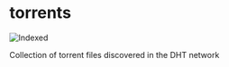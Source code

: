 torrents 
========
![Indexed](https://img.shields.io/badge/indexed-82788-blue)

Collection of torrent files discovered in the DHT network
